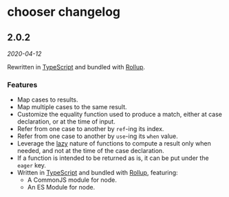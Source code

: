 # chooser changelog

## 2.0.2

_2020-04-12_

Rewritten in [TypeScript](https://www.typescriptlang.org/) and bundled with [Rollup](https://rollupjs.org/guide/en/).

### Features

- Map cases to results.
- Map multiple cases to the same result.
- Customize the equality function used to produce a match, either at case declaration, or at the time of input.
- Refer from one case to another by `ref`-ing its index.
- Refer from one case to another by `use`-ing its `when` value.
- Leverage the [lazy](https://en.wikipedia.org/wiki/Lazy_evaluation) nature of functions to compute a result only when needed, and not at the time of the case declaration.
- If a function is intended to be returned as is, it can be put under the `eager` key.
- Written in [TypeScript](https://www.typescriptlang.org/) and bundled with [Rollup](https://rollupjs.org/guide/en/), featuring:
  - A CommonJS module for node.
  - An ES Module for node.

